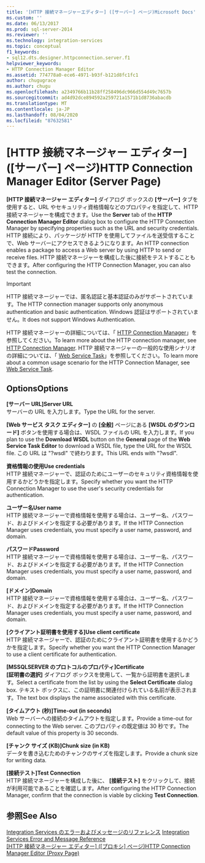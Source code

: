 ```yaml
---
title: '[HTTP 接続マネージャーエディター] ([サーバー] ページ)Microsoft Docs'
ms.custom: ''
ms.date: 06/13/2017
ms.prod: sql-server-2014
ms.reviewer: ''
ms.technology: integration-services
ms.topic: conceptual
f1_keywords:
- sql12.dts.designer.httpconnection.server.f1
helpviewer_keywords:
- HTTP Connection Manager Editor
ms.assetid: 774778a0-ece6-4971-b93f-b121d8fc1fc1
author: chugugrace
ms.author: chugu
ms.openlocfilehash: a2349766b11b28ff258496dc966d554d49c7657b
ms.sourcegitcommit: ad4d92dce894592a259721a1571b1d8736abacdb
ms.translationtype: MT
ms.contentlocale: ja-JP
ms.lasthandoff: 08/04/2020
ms.locfileid: "87632581"
---
```

# <a name="http-connection-manager-editor-server-page"></a><span data-ttu-id="0bc2c-102">[HTTP 接続マネージャー エディター] ([サーバー] ページ)</span><span class="sxs-lookup"><span data-stu-id="0bc2c-102">HTTP Connection Manager Editor (Server Page)</span></span>
  <span data-ttu-id="0bc2c-103">**[HTTP 接続マネージャー エディター]** ダイアログ ボックスの **[サーバー]** タブを使用すると、URL やセキュリティ資格情報などのプロパティを指定して、HTTP 接続マネージャーを構成できます。</span><span class="sxs-lookup"><span data-stu-id="0bc2c-103">Use the **Server** tab of the **HTTP Connection Manager Editor** dialog box to configure the HTTP Connection Manager by specifying properties such as the URL and security credentials.</span></span> <span data-ttu-id="0bc2c-104">HTTP 接続により、パッケージが HTTP を使用してファイルを送受信することで、Web サーバーにアクセスできるようになります。</span><span class="sxs-lookup"><span data-stu-id="0bc2c-104">An HTTP connection enables a package to access a Web server by using HTTP to send or receive files.</span></span> <span data-ttu-id="0bc2c-105">HTTP 接続マネージャーを構成した後に接続をテストすることもできます。</span><span class="sxs-lookup"><span data-stu-id="0bc2c-105">After configuring the HTTP Connection Manager, you can also test the connection.</span></span>  
  
> [!IMPORTANT]  
>  <span data-ttu-id="0bc2c-106">HTTP 接続マネージャーでは、匿名認証と基本認証のみがサポートされています。</span><span class="sxs-lookup"><span data-stu-id="0bc2c-106">The HTTP connection manager supports only anonymous authentication and basic authentication.</span></span> <span data-ttu-id="0bc2c-107">Windows 認証はサポートされていません。</span><span class="sxs-lookup"><span data-stu-id="0bc2c-107">It does not support Windows Authentication.</span></span>  
  
 <span data-ttu-id="0bc2c-108">HTTP 接続マネージャーの詳細については、「 [HTTP Connection Manager](connection-manager/http-connection-manager.md)」を参照してください。</span><span class="sxs-lookup"><span data-stu-id="0bc2c-108">To learn more about the HTTP connection manager, see [HTTP Connection Manager](connection-manager/http-connection-manager.md).</span></span> <span data-ttu-id="0bc2c-109">HTTP 接続マネージャーの一般的な使用シナリオの詳細については、「 [Web Service Task](control-flow/web-service-task.md)」を参照してください。</span><span class="sxs-lookup"><span data-stu-id="0bc2c-109">To learn more about a common usage scenario for the HTTP Connection Manager, see [Web Service Task](control-flow/web-service-task.md).</span></span>  
  
## <a name="options"></a><span data-ttu-id="0bc2c-110">Options</span><span class="sxs-lookup"><span data-stu-id="0bc2c-110">Options</span></span>  
 <span data-ttu-id="0bc2c-111">**[サーバー URL]**</span><span class="sxs-lookup"><span data-stu-id="0bc2c-111">**Server URL**</span></span>  
 <span data-ttu-id="0bc2c-112">サーバーの URL を入力します。</span><span class="sxs-lookup"><span data-stu-id="0bc2c-112">Type the URL for the server.</span></span>  
  
 <span data-ttu-id="0bc2c-113">**[Web サービス タスク エディター]** の **[全般]** ページにある **[WSDL のダウンロード]** ボタンを使用する場合は、WSDL ファイルの URL を入力します。</span><span class="sxs-lookup"><span data-stu-id="0bc2c-113">If you plan to use the **Download WSDL** button on the **General** page of the **Web Service Task Editor** to download a WSDL file, type the URL for the WSDL file.</span></span> <span data-ttu-id="0bc2c-114">この URL は "?wsdl" で終わります。</span><span class="sxs-lookup"><span data-stu-id="0bc2c-114">This URL ends with "?wsdl".</span></span>  
  
 <span data-ttu-id="0bc2c-115">**資格情報の使用**</span><span class="sxs-lookup"><span data-stu-id="0bc2c-115">**Use credentials**</span></span>  
 <span data-ttu-id="0bc2c-116">HTTP 接続マネージャーで、認証のためにユーザーのセキュリティ資格情報を使用するかどうかを指定します。</span><span class="sxs-lookup"><span data-stu-id="0bc2c-116">Specify whether you want the HTTP Connection Manager to use the user's security credentials for authentication.</span></span>  
  
 <span data-ttu-id="0bc2c-117">**ユーザー名**</span><span class="sxs-lookup"><span data-stu-id="0bc2c-117">**User name**</span></span>  
 <span data-ttu-id="0bc2c-118">HTTP 接続マネージャーで資格情報を使用する場合は、ユーザー名、パスワード、およびドメインを指定する必要があります。</span><span class="sxs-lookup"><span data-stu-id="0bc2c-118">If the HTTP Connection Manager uses credentials, you must specify a user name, password, and domain.</span></span>  
  
 <span data-ttu-id="0bc2c-119">**パスワード**</span><span class="sxs-lookup"><span data-stu-id="0bc2c-119">**Password**</span></span>  
 <span data-ttu-id="0bc2c-120">HTTP 接続マネージャーで資格情報を使用する場合は、ユーザー名、パスワード、およびドメインを指定する必要があります。</span><span class="sxs-lookup"><span data-stu-id="0bc2c-120">If the HTTP Connection Manager uses credentials, you must specify a user name, password, and domain.</span></span>  
  
 <span data-ttu-id="0bc2c-121">**[ドメイン]**</span><span class="sxs-lookup"><span data-stu-id="0bc2c-121">**Domain**</span></span>  
 <span data-ttu-id="0bc2c-122">HTTP 接続マネージャーで資格情報を使用する場合は、ユーザー名、パスワード、およびドメインを指定する必要があります。</span><span class="sxs-lookup"><span data-stu-id="0bc2c-122">If the HTTP Connection Manager uses credentials, you must specify a user name, password, and domain.</span></span>  
  
 <span data-ttu-id="0bc2c-123">**[クライアント証明書を使用する]**</span><span class="sxs-lookup"><span data-stu-id="0bc2c-123">**Use client certificate**</span></span>  
 <span data-ttu-id="0bc2c-124">HTTP 接続マネージャーで、認証のためにクライアント証明書を使用するかどうかを指定します。</span><span class="sxs-lookup"><span data-stu-id="0bc2c-124">Specify whether you want the HTTP Connection Manager to use a client certificate for authentication.</span></span>  
  
 <span data-ttu-id="0bc2c-125">**[MSSQLSERVER のプロトコルのプロパティ]**</span><span class="sxs-lookup"><span data-stu-id="0bc2c-125">**Certificate**</span></span>  
 <span data-ttu-id="0bc2c-126">**[証明書の選択]** ダイアログ ボックスを使用して、一覧から証明書を選択します。</span><span class="sxs-lookup"><span data-stu-id="0bc2c-126">Select a certificate from the list by using the **Select Certificate** dialog box.</span></span> <span data-ttu-id="0bc2c-127">テキスト ボックスに、この証明書に関連付けられている名前が表示されます。</span><span class="sxs-lookup"><span data-stu-id="0bc2c-127">The text box displays the name associated with this certificate.</span></span>  
  
 <span data-ttu-id="0bc2c-128">**[タイムアウト (秒)]**</span><span class="sxs-lookup"><span data-stu-id="0bc2c-128">**Time-out (in seconds)**</span></span>  
 <span data-ttu-id="0bc2c-129">Web サーバーへの接続のタイムアウトを指定します。</span><span class="sxs-lookup"><span data-stu-id="0bc2c-129">Provide a time-out for connecting to the Web server.</span></span> <span data-ttu-id="0bc2c-130">このプロパティの既定値は 30 秒です。</span><span class="sxs-lookup"><span data-stu-id="0bc2c-130">The default value of this property is 30 seconds.</span></span>  
  
 <span data-ttu-id="0bc2c-131">**[チャンク サイズ (KB)]**</span><span class="sxs-lookup"><span data-stu-id="0bc2c-131">**Chunk size (in KB)**</span></span>  
 <span data-ttu-id="0bc2c-132">データを書き込むためのチャンクのサイズを指定します。</span><span class="sxs-lookup"><span data-stu-id="0bc2c-132">Provide a chunk size for writing data.</span></span>  
  
 <span data-ttu-id="0bc2c-133">**[接続テスト]**</span><span class="sxs-lookup"><span data-stu-id="0bc2c-133">**Test Connection**</span></span>  
 <span data-ttu-id="0bc2c-134">HTTP 接続マネージャーを構成した後に、 **[接続テスト]** をクリックして、接続が利用可能であることを確認します。</span><span class="sxs-lookup"><span data-stu-id="0bc2c-134">After configuring the HTTP Connection Manager, confirm that the connection is viable by clicking **Test Connection**.</span></span>  
  
## <a name="see-also"></a><span data-ttu-id="0bc2c-135">参照</span><span class="sxs-lookup"><span data-stu-id="0bc2c-135">See Also</span></span>  
 <span data-ttu-id="0bc2c-136">[Integration Services のエラーおよびメッセージのリファレンス](../../2014/integration-services/integration-services-error-and-message-reference.md) </span><span class="sxs-lookup"><span data-stu-id="0bc2c-136">[Integration Services Error and Message Reference](../../2014/integration-services/integration-services-error-and-message-reference.md) </span></span>  
 <span data-ttu-id="0bc2c-137">[[HTTP 接続マネージャー エディター] ([プロキシ] ページ)](../../2014/integration-services/http-connection-manager-editor-proxy-page.md)</span><span class="sxs-lookup"><span data-stu-id="0bc2c-137">[HTTP Connection Manager Editor &#40;Proxy Page&#41;](../../2014/integration-services/http-connection-manager-editor-proxy-page.md)</span></span>  
  
  

